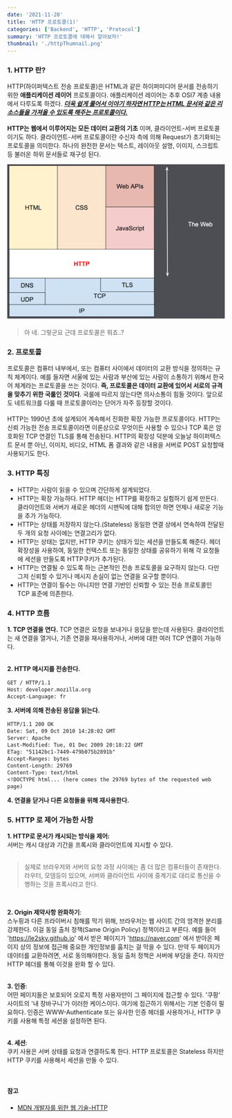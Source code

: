 ```yaml
---
date: '2021-11-28'
title: 'HTTP 프로토콜(1)'
categories: ['Backend', 'HTTP', 'Protocol']
summary: 'HTTP 프로토콜에 대해서 알아보자!'
thumbnail: './httpThumnail.png'
---
```


### 1. HTTP 란?

HTTP(하이퍼텍스트 전송 프로토콜)은 HTML과 같은 하이퍼미디어 문서를 전송하기 위한 **애플리케이션 레이어** 프로토콜이다.
애플리케이션 레이어는 추후 OSI7 계층 내용에서 다루도록 하겠다. <u>**_더욱 쉽게 풀어서 이야기 하자면 HTTP는 HTML 문서와 같은 리소스들을 가져올 수 있도록
해주는 프로토콜이다._**</u>
<br><br>
**HTTP는 웹에서 이루어지는 모든 데이터 교환의 기초** 이며, 클라이언트-서버 프로토콜이기도 하다. 클라이언트-서버 프로토콜이란 수신자 측에
의해 Request가 초기화되는 프로토콜을 의미한다. 하나의 완전한 문서는 텍스트, 레이아웃 설명, 이미지, 스크립트 등 불러온 하위 문서들로 재구성 된다.

<img src="./HTTP-01.png"></img>

> 아 네. 그렇군요 근데 프로토콜은 뭐죠..?

### 2. 프로토콜

프로토콜은 컴퓨터 내부에서, 또는 컴퓨터 사이에서 데이터의 교환 방식을 정의하는 규칙 체계이다. 예를 들자면 서울에 있는 사람과 부산에 있는 사람이 소통하기 위해서
한국어 체계라는 프로토콜을 쓰는 것이다. <b>즉, 프로토콜은 데이터 교환에 있어서 서로의 규격을 맞추기 위한 국룰인 것이다</b>. 국룰에 따르지 않는다면 의사소통이 힘들 것이다.
앞으로도 네트워크를 다룰 때 프로토콜이라는 단어가 자주 등장할 것이다.
<br>
<br>
HTTP는 1990년 초에 설계되어 계속해서 진화한 확장 가능한 프로토콜이다. HTTP는 신뢰 가능한 전송 프로토콜이라면 이론상으로 무엇이든 사용할 수 있으나 TCP 혹은 암호화된
TCP 연결인 TLS를 통해 전송된다. HTTP의 확장성 덕분에 오늘날 하이퍼텍스트 문서 뿐 아닌, 이미지, 비디오, HTML 폼 결과와 같은 내용을 서버로 POST 요청할때 사용되기도 한다.

### 3. HTTP 특징

- HTTP는 사람이 읽을 수 있으며 간단하게 설계되었다.
- HTTP는 확장 가능하다. HTTP 헤더는 HTTP를 확장하고 실험하기 쉽게 만든다. 클라이언트와 서버가 새로운 헤더의 시맨틱에 대해 합의만 하면 언제나 새로운 기능을 추가 가능하다.
- HTTP는 상태를 저장하지 않는다.(Stateless) 동일한 연결 상에서 연속하여 전달된 두 개의 요청 사이에는 연결고리가 없다.
- HTTP는 상태는 없지만, HTTP 쿠키는 상태가 있는 세션을 만들도록 해준다. 헤더 확장성을 사용하여, 동일한 컨텍스트 또는 동일한 상태를 공유하기 위해 각 요청들에 세션을 만들도록 HTTP쿠키가 추가된다.
- HTTP는 연결될 수 있도록 하는 근본적인 전송 프로토콜을 요구하지 않는다. 다만 그저 신뢰할 수 있거나 메시지 손실이 없는 연결을 요구할 뿐이다.
- HTTP는 연결이 필수는 아니지만 연결 기반인 신뢰할 수 있는 전송 프로토콜인 TCP 표준에 의존한다.

### 4. HTTP 흐름

**1. TCP 연결을 연다.** TCP 연결은 요청을 보내거나 응답을 받는데 사용된다. 클라이언트는 새 연결을 열거나, 기존 연결을 재사용하거나, 서버에 대한 여러 TCP 연결이 가능하다.
<br><br>

**2. HTTP 메시지를 전송한다.**

```http
GET / HTTP/1.1
Host: developer.mozilla.org
Accept-Language: fr
```

**3. 서버에 의해 전송된 응답을 읽는다.**

```http
HTTP/1.1 200 OK
Date: Sat, 09 Oct 2010 14:28:02 GMT
Server: Apache
Last-Modified: Tue, 01 Dec 2009 20:18:22 GMT
ETag: "51142bc1-7449-479b075b2891b"
Accept-Ranges: bytes
Content-Length: 29769
Content-Type: text/html
<!DOCTYPE html... (here comes the 29769 bytes of the requested web page)
```

**4. 연결을 닫거나 다른 요청들을 위해 재사용한다.**

### 5. HTTP 로 제어 가능한 사항

**1. HTTP로 문서가 캐시되는 방식을 제어:**<br>
서버는 캐시 대상과 기간을 프록시와 클라이언트에 지시할 수 있다.
<br><br>

> 실제로 브라우저와 서버의 요청 과정 사이에는 좀 더 많은 컴퓨터들이 존재한다.
> 라우터, 모뎀등이 있으며, 서버와 클라이언트 사이에 중계기로
> 대리로 통신을 수행하는 것을 프록시라고 한다.

<br>

**2. Origin 제약사항 완화하기**: <br>
스누핑과 다른 프라이버시 침해를 막기 위해, 브라우저는 웹 사이트 간의 엄격한 분리를 강제한다. 이걸 동일 출처 정책(Same Origin Policy) 정책이라고 부른다.
예를 들어 'https://le2sky.github.io' 에서 받은 페이지가 'https://naver.com' 에서 받아온 페이지 상의 정보에 접근해 중요한 개인정보를 훔치는 걸 막을 수 있다.
만약 두 페이지가 데이터를 교환하려면, 서로 동의해야한다. 동일 출처 정책은 서버에 부담을 준다. 하지만 HTTP 헤더를 통해 이것을 완화 할 수 있다.
<br>
<br>

**3. 인증**: <br>
어떤 페이지들은 보호되어 오로지 특정 사용자만이 그 페이지에 접근할 수 있다. '쿠팡' 사이트의 '내 장바구니'가 이러한 케이스이다. 여기에 접근하기 위해서는
기본 인증이 필요하다. 인증은 WWW-Authenticate 또는 유사한 인증 헤더를 사용하거나, HTTP 쿠키를 사용해 특정 세션을 설정하면 된다.
<br>
<br>

**4. 세션**: <br>
쿠키 사용은 서버 상태를 요청과 연결하도록 한다. HTTP 프로토콜은 Stateless 하지만 HTTP 쿠키를 사용해서 세션을 만들 수 있다.

<br>

#### 참고

- [MDN 개발자를 위한 웹 기술-HTTP](https://developer.mozilla.org/ko/docs/Web/HTTP/Overview)
